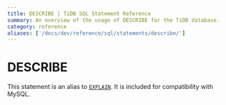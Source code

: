 ```yaml
---
title: DESCRIBE | TiDB SQL Statement Reference
summary: An overview of the usage of DESCRIBE for the TiDB database.
category: reference
aliases: ['/docs/dev/reference/sql/statements/describe/']
---
```


# DESCRIBE

This statement is an alias to [`EXPLAIN`](/sql-statements/sql-statement-explain.md). It is included for compatibility with MySQL.
